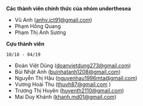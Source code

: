 **Các thành viên chính thức của nhóm underthesea**

* Vũ Anh (anhv.ict91@gmail.com)
* Phạm Hồng Quang 
* Phạm Thị Anh Sương 

**Cựu thành viên**

`10/18 - 04/19`

* Đoàn Việt Dũng (doanvietdung273@gmail.com) 
* Bùi Nhật Anh (buinhatanh1208@gmail.com) 
* Nguyễn Thị Hậu (nguyenhau1996mta@gmail.com) 
* Vương Hoài Thu (thuvh87@gmail.com ) 
* Trương Thị Huyên (huyenth2110@gmail.com) 
* Mai Duy Khánh (khanh.md01@gmail.com) 